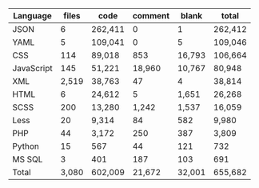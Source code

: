 | Language   | files | code    | comment | blank  | total   |
|------------|-------|---------|---------|--------|---------|
| JSON       | 6     | 262,411 | 0       | 1      | 262,412 |
| YAML       | 5     | 109,041 | 0       | 5      | 109,046 |
| CSS        | 114   | 89,018  | 853     | 16,793 | 106,664 |
| JavaScript | 145   | 51,221  | 18,960  | 10,767 | 80,948  |
| XML        | 2,519 | 38,763  | 47      | 4      | 38,814  |
| HTML       | 6     | 24,612  | 5       | 1,651  | 26,268  |
| SCSS       | 200   | 13,280  | 1,242   | 1,537  | 16,059  |
| Less       | 20    | 9,314   | 84      | 582    | 9,980   |
| PHP        | 44    | 3,172   | 250     | 387    | 3,809   |
| Python     | 15    | 567     | 44      | 121    | 732     |
| MS SQL     | 3     | 401     | 187     | 103    | 691     |
| Total      | 3,080 | 602,009 | 21,672  | 32,001 | 655,682 |